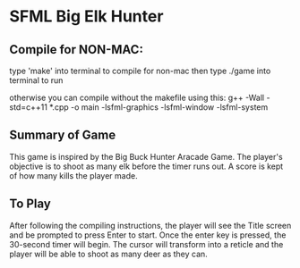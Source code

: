 # SFML Big Elk Hunter 

## Compile for NON-MAC:
type 'make' into terminal to compile for non-mac
then type ./game into terminal to run

otherwise you can compile without the makefile using this:
g++ -Wall -std=c++11 *.cpp -o main -lsfml-graphics -lsfml-window -lsfml-system

## Summary of Game
This game is inspired by the Big Buck Hunter Aracade Game. The player's objective is to shoot as many elk before the timer runs out. A score is kept of how many kills the player made. 

## To Play
After following the compiling instructions, the player will see the Title screen and be prompted to press Enter to start. Once the enter key is pressed, the 30-second timer will begin. The cursor will transform into a reticle and the player will be able to shoot as many deer as they can.
